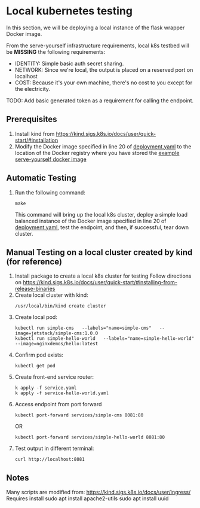 # Local kubernetes testing

In this section, we will be deploying a local instance of the flask wrapper Docker image.

From the serve-yourself infrastructure requirements, local k8s testbed will be __MISSING__ the 
following requirements:

* IDENTITY:  Simple basic auth secret sharing.
* NETWORK: Since we're local, the output is placed on a reserved port on localhost
* COST:  Because it's your own machine, there's no cost to you except for the electricity.

TODO: Add basic generated token as a requirement for calling the endpoint.

## Prerequisites

1. Install kind from https://kind.sigs.k8s.io/docs/user/quick-start/#installation
2. Modify the Docker image specified in line 20 of [deployment.yaml](deployment.yaml) to the location
   of the Docker registry where you have stored the [example serve-yourself docker image](../docker-artifact)

## Automatic Testing

1. Run the following command:
   ```
   make
   ```
   This command will bring up the local k8s cluster, deploy a simple load balanced instance of the
   Docker image specified in line 20 of [deployment.yaml](deployment.yaml), test the endpoint, and
   then, if successful, tear down cluster.

## Manual Testing on a local cluster created by kind (for reference)

1. Install package to create a local k8s cluster for testing
    Follow directions on https://kind.sigs.k8s.io/docs/user/quick-start/#installing-from-release-binaries
2. Create local cluster with kind:
    ```shell
    /usr/local/bin/kind create cluster
    ```
3. Create local pod:
    ```shell
    kubectl run simple-cms   --labels="name=simple-cms"   --image=jetstack/simple-cms:1.0.0
    kubectl run simple-hello-world   --labels="name=simple-hello-world"   --image=nginxdemos/hello:latest
    ```
4. Confirm pod exists:
    ```shell
    kubectl get pod
    ```
5. Create front-end service router:
    ```shell
    k apply -f service.yaml 
    k apply -f service-hello-world.yaml 
    ```
6. Access endpoint from port forward
    ```shell
    kubectl port-forward services/simple-cms 8081:80
    ```
    OR
    ```shell
    kubectl port-forward services/simple-hello-world 8081:80
    ```
7. Test output in different terminal:
    ```shell
    curl http://localhost:8081
    ```

## Notes 

Many scripts are modified from: https://kind.sigs.k8s.io/docs/user/ingress/
Requires install 
sudo apt install apache2-utils
sudo apt install uuid